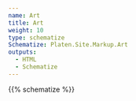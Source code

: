 ```yaml
---
name: Art
title: Art
weight: 10
type: schematize
Schematize: Platen.Site.Markup.Art
outputs:
  - HTML
  - Schematize
---
```


{{% schematize %}}
